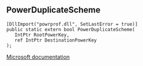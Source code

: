 ## PowerDuplicateScheme

```
[DllImport("powrprof.dll", SetLastError = true)]
public static extern bool PowerDuplicateScheme(
   IntPtr RootPowerKey,
   ref IntPtr DestinationPowerKey
);
```

[Microsoft documentation](https://docs.microsoft.com/en-us/windows/win32/api/powrprof/nf-powrprof-powerduplicatescheme)
